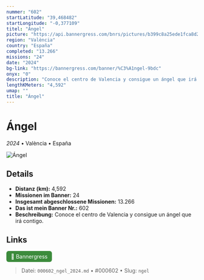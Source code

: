 ```yaml
---
nummer: "602"
startLatitude: "39,468482"
startLongitude: "-0,377109"
titel: "Ángel"
picture: "https://api.bannergress.com/bnrs/pictures/b399c8a25ede1fca8d231cb7095ebcba"
region: "València"
country: "España"
completed: "13.266"
missions: "24"
date: "2024"
bg-link: "https://bannergress.com/banner/%C3%A1ngel-9bdc"
onyx: "0"
description: "Conoce el centro de Valencia y consigue un ángel que irá contigo."
lengthKMeters: "4,592"
umap: ""
title: "Ángel"
---
```

# Ángel

*2024* • València • España

![Ángel](https://api.bannergress.com/bnrs/pictures/b399c8a25ede1fca8d231cb7095ebcba)

## Details
- **Distanz (km):** 4,592
- **Missionen im Banner:** 24
- **Insgesamt abgeschlossene Missionen:** 13.266
- **Das ist mein Banner Nr.:** 602
- **Beschreibung:** Conoce el centro de Valencia y consigue un ángel que irá contigo.


## Links
<div style="margin-top: 0.5em;">
<a href="https://bannergress.com/banner/%C3%A1ngel-9bdc" target="_blank" style="display:inline-block;margin-right:8px;padding:6px 12px;background-color:#3c8b3c;color:white;text-decoration:none;border-radius:6px;">🔗 Bannergress</a>

</div>


> Datei: `000602_ngel_2024.md` • #000602 • Slug: `ngel`
